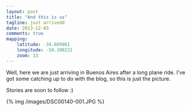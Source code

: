 ```yaml
---
layout: post
title: "And this is us"
tagline: just arrivedd
date: 2013-12-03 
comments: true
mapping:
    latitude: -34.609861
    longitude: -58.390221
    zoom: 13
---
```


Well, here we are just arriving in Buenos Aires after a long plane ride. I've got some catching up to do with the blog, so this is just the picture. 

Stories are soon to follow :)

{% img /images/DSC00140-001.JPG %}
